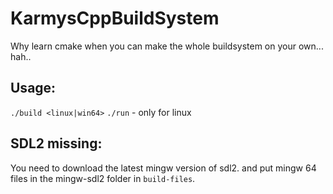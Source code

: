 # KarmysCppBuildSystem
Why learn cmake when you can make the whole buildsystem on your own... hah..

## Usage: 
`./build <linux|win64>`
`./run` - only for linux

## SDL2 missing:
You need to download the latest mingw version of sdl2.
and put mingw 64 files in the mingw-sdl2 folder in `build-files`.